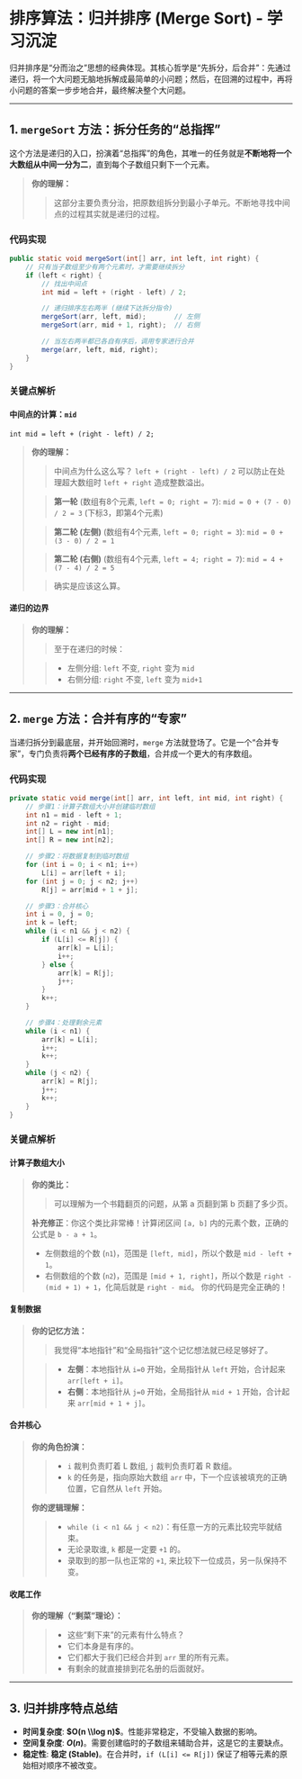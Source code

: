 # 排序算法：归并排序 (Merge Sort) - 学习沉淀

归并排序是“分而治之”思想的经典体现。其核心哲学是“先拆分，后合并”：先通过递归，将一个大问题无脑地拆解成最简单的小问题；然后，在回溯的过程中，再将小问题的答案一步步地合并，最终解决整个大问题。

---

## 1. `mergeSort` 方法：拆分任务的“总指挥”

这个方法是递归的入口，扮演着“总指挥”的角色，其唯一的任务就是**不断地将一个大数组从中间一分为二**，直到每个子数组只剩下一个元素。

> **你的理解：**
> > 这部分主要负责分治，把原数组拆分到最小子单元。不断地寻找中间点的过程其实就是递归的过程。

### 代码实现
```java
public static void mergeSort(int[] arr, int left, int right) {
    // 只有当子数组至少有两个元素时，才需要继续拆分
    if (left < right) {
        // 找出中间点
        int mid = left + (right - left) / 2;

        // 递归排序左右两半 (继续下达拆分指令)
        mergeSort(arr, left, mid);       // 左侧
        mergeSort(arr, mid + 1, right);  // 右侧

        // 当左右两半都已各自有序后，调用专家进行合并
        merge(arr, left, mid, right);
    }
}
````

### 关键点解析

#### **中间点的计算：`mid`**

`int mid = left + (right - left) / 2;`

> **你的理解：**
>
> > 中间点为什么这么写？ `left + (right - left) / 2` 可以防止在处理超大数组时 `left + right` 造成整数溢出。
>
> > **第一轮** (数组有8个元素, `left = 0; right = 7`):
> > `mid = 0 + (7 - 0) / 2 = 3` (下标3，即第4个元素)
>
> > **第二轮 (左侧)** (数组有4个元素, `left = 0; right = 3`):
> > `mid = 0 + (3 - 0) / 2 = 1`
>
> > **第二轮 (右侧)** (数组有4个元素, `left = 4; right = 7`):
> > `mid = 4 + (7 - 4) / 2 = 5`
>
> > 确实是应该这么算。

#### **递归的边界**

> **你的理解：**
>
> > 至于在递归的时候：
>
> >   - 左侧分组: `left` 不变, `right` 变为 `mid`
> >   - 右侧分组: `right` 不变, `left` 变为 `mid+1`

-----

## 2\. `merge` 方法：合并有序的“专家”

当递归拆分到最底层，并开始回溯时，`merge` 方法就登场了。它是一个“合并专家”，专门负责将**两个已经有序的子数组**，合并成一个更大的有序数组。

### 代码实现

```java
private static void merge(int[] arr, int left, int mid, int right) {
    // 步骤1：计算子数组大小并创建临时数组
    int n1 = mid - left + 1;
    int n2 = right - mid;
    int[] L = new int[n1];
    int[] R = new int[n2];

    // 步骤2：将数据复制到临时数组
    for (int i = 0; i < n1; i++)
        L[i] = arr[left + i];
    for (int j = 0; j < n2; j++)
        R[j] = arr[mid + 1 + j];

    // 步骤3：合并核心
    int i = 0, j = 0;
    int k = left;
    while (i < n1 && j < n2) {
        if (L[i] <= R[j]) {
            arr[k] = L[i];
            i++;
        } else {
            arr[k] = R[j];
            j++;
        }
        k++;
    }

    // 步骤4：处理剩余元素
    while (i < n1) {
        arr[k] = L[i];
        i++;
        k++;
    }
    while (j < n2) {
        arr[k] = R[j];
        j++;
        k++;
    }
}
```

### 关键点解析

#### **计算子数组大小**

> **你的类比：**
>
> > 可以理解为一个书籍翻页的问题，从第 a 页翻到第 b 页翻了多少页。
>
> **补充修正**：你这个类比非常棒！计算闭区间 `[a, b]` 内的元素个数，正确的公式是 `b - a + 1`。
>
>   - 左侧数组的个数 (`n1`)，范围是 `[left, mid]`，所以个数是 `mid - left + 1`。
>   - 右侧数组的个数 (`n2`)，范围是 `[mid + 1, right]`，所以个数是 `right - (mid + 1) + 1`，化简后就是 `right - mid`。
>     你的代码是完全正确的！

#### **复制数据**

> **你的记忆方法：**
>
> > 我觉得“本地指针”和“全局指针”这个记忆想法就已经足够好了。
>
> >   - **左侧**：本地指针从 `i=0` 开始，全局指针从 `left` 开始，合计起来 `arr[left + i]`。
> >   - **右侧**：本地指针从 `j=0` 开始，全局指针从 `mid + 1` 开始，合计起来 `arr[mid + 1 + j]`。

#### **合并核心**

> **你的角色扮演：**
>
> >   - `i` 裁判负责盯着 L 数组, `j` 裁判负责盯着 R 数组。
> >   - `k` 的任务是，指向原始大数组 `arr` 中，下一个应该被填充的正确位置，它自然从 `left` 开始。
>
> **你的逻辑理解：**
>
> >   - `while (i < n1 && j < n2)`：有任意一方的元素比较完毕就结束。
> >   - 无论录取谁, `k` 都是一定要 `+1` 的。
> >   - 录取到的那一队也正常的 `+1`, 来比较下一位成员，另一队保持不变。

#### **收尾工作**

> **你的理解（“剩菜”理论）：**
>
> >   - 这些“剩下来”的元素有什么特点？
> >   - 它们本身是有序的。
> >   - 它们都大于我们已经合并到 `arr` 里的所有元素。
> >   - 有剩余的就直接排到花名册的后面就好。

-----

## 3\. 归并排序特点总结

  - **时间复杂度**: **$O(n \\log n)$**。性能非常稳定，不受输入数据的影响。
  - **空间复杂度**: **$O(n)$**。需要创建临时的子数组来辅助合并，这是它的主要缺点。
  - **稳定性**: **稳定 (Stable)**。在合并时，`if (L[i] <= R[j])` 保证了相等元素的原始相对顺序不被改变。

<!-- end list -->

```
```
